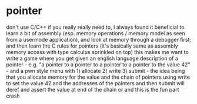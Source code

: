 
# pointer
don't use C/C++ if you really really need to, I always found it beneficial to learn a bit of assembly (esp. memory operations / memory model as seen from a usermode application), and look at memory through a debugger first; and then learn the C rules for pointers (it's basically same as assembly memory access with type calculus sprinkled on top)
this makes me want to write a game where you get given an english language description of a pointer - e.g. "a pointer to a pointer to a pointer to a pointer to the value 42" - and a pwn style menu with 1) allocate 2) write 3) submit - the idea being that you allocate memory for the value and the chain of pointers using write to set the value 42 and the addresses of the pointers and then submit will deref and assert the value at end of the chain or and this is the fun part crash
